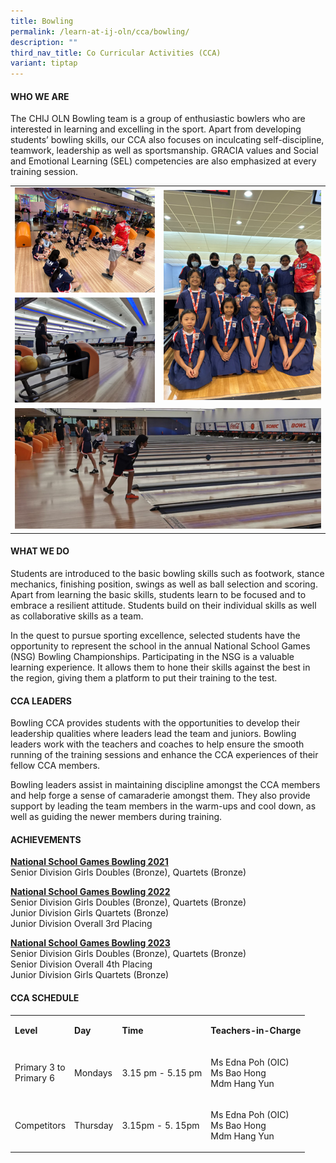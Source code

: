 ```yaml
---
title: Bowling
permalink: /learn-at-ij-oln/cca/bowling/
description: ""
third_nav_title: Co Curricular Activities (CCA)
variant: tiptap
---
```

<h4>WHO WE ARE</h4><p>The CHIJ OLN Bowling team is a group of enthusiastic bowlers who are interested in learning and excelling in the sport. Apart from developing students’ bowling skills, our CCA also focuses on inculcating self-discipline, teamwork, leadership as well as sportsmanship. GRACIA values and Social and Emotional Learning (SEL) competencies are also emphasized at every training session.</p><table><tbody><tr><td rowspan="1" colspan="1"><div class="isomer-image-wrapper"><img style="width: 100%" height="auto" width="100%" alt="" src="/images/CCAPics/Bowling1w.jpg"></div></td><td rowspan="2" colspan="1"><div class="isomer-image-wrapper"><img style="width: 100%" height="auto" width="100%" alt="" src="/images/CCAPics/Bowling3w.jpg"></div></td></tr><tr><td rowspan="1" colspan="1"><div class="isomer-image-wrapper"><img style="width: 100%" height="auto" width="100%" alt="" src="/images/CCAPics/Bowling2w.jpg"></div></td></tr><tr><td rowspan="1" colspan="2"><div class="isomer-image-wrapper"><img style="width: 100%" height="auto" width="100%" alt="" src="/images/CCAPics/Bowling4w.jpg"></div></td></tr></tbody></table><h4>WHAT WE DO</h4><p>Students are introduced to the basic bowling skills such as footwork, stance mechanics, finishing position, swings as well as ball selection and scoring. Apart from learning the basic skills, students learn to be focused and to embrace a resilient attitude. Students build on their individual skills as well as collaborative skills as a team.</p><p>In the quest to pursue sporting excellence, selected students have the opportunity to represent the school in the annual National School Games (NSG) Bowling Championships. Participating in the NSG is a valuable learning experience. It allows them to hone their skills against the best in the region, giving them a platform to put their training to the test.</p><h4>CCA LEADERS</h4><p>Bowling CCA provides students with the opportunities to develop their leadership qualities where leaders lead the team and juniors. Bowling leaders work with the teachers and coaches to help ensure the smooth running of the training sessions and enhance the CCA experiences of their fellow CCA members.</p><p>Bowling leaders assist in maintaining discipline amongst the CCA members and help forge a sense of camaraderie amongst them. They also provide support by leading the team members in the warm-ups and cool down, as well as guiding the newer members during training.</p><h4>ACHIEVEMENTS</h4><p><strong><u>National School Games Bowling 2021</u></strong><br>Senior Division Girls Doubles (Bronze), Quartets (Bronze)</p><p><strong><u>National School Games Bowling 2022</u></strong><br>Senior Division Girls Doubles (Bronze), Quartets (Bronze) <br>Junior Division Girls Quartets (Bronze)<br>Junior Division Overall 3rd Placing</p><p><strong><u>National School Games Bowling 2023</u></strong><br>Senior Division Girls Doubles (Bronze), Quartets (Bronze)<br>Senior Division Overall 4th Placing<br>Junior Division Girls Quartets (Bronze)</p><h4>CCA SCHEDULE</h4><table><tbody><tr><td rowspan="1" colspan="1"><p><strong>Level</strong></p></td><td rowspan="1" colspan="1"><p><strong>Day</strong></p></td><td rowspan="1" colspan="1"><p><strong>Time</strong></p></td><td rowspan="1" colspan="1"><p><strong>Teachers-in-Charge</strong></p></td></tr><tr><td rowspan="1" colspan="1"><p>Primary 3 to<br>Primary 6</p></td><td rowspan="1" colspan="1"><p>Mondays</p></td><td rowspan="1" colspan="1"><p>3.15 pm - 5.15 pm</p></td><td rowspan="1" colspan="1"><p>Ms Edna Poh (OIC)<br>Ms Bao Hong<br>Mdm Hang Yun</p></td></tr><tr><td rowspan="1" colspan="1"><p>Competitors</p></td><td rowspan="1" colspan="1"><p>Thursday</p></td><td rowspan="1" colspan="1"><p>3.15pm - 5. 15pm</p></td><td rowspan="1" colspan="1"><p>Ms Edna Poh (OIC)<br>Ms Bao Hong<br>Mdm Hang Yun</p></td></tr></tbody></table><p></p>